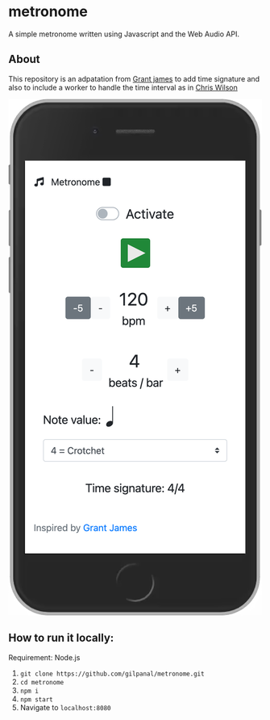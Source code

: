 # metronome
A simple metronome written using Javascript and the Web Audio API.

## About
This repository is an adpatation from [Grant james](https://github.com/grantjames/metronome) to add time signature and also to include a worker to handle the time interval as in [Chris Wilson](https://github.com/cwilso/metronome/)


![screenshot](doc/screenshot.png)

## How to run it locally:

Requirement: Node.js

1. `git clone https://github.com/gilpanal/metronome.git`
2. `cd metronome`
3. `npm i`
4. `npm start`
5. Navigate to `localhost:8080`